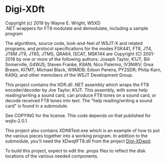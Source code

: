 # Digi-XDft
Copyright (c) 2019 by Wayne E. Wright, W5XD<br/>
.NET wrappers for FT8 modulate and demodulate, including a sample program

The algorithms, source code, look-and-feel of WSJT-X and related programs, and protocol specifications for the modes FSK441, FT8, JT4, JT6M JT9, JT65, JTMS, QRA64, ISCAT, MSK144 are Copyright (C) 2001-2018 by one or more of the following authors: Joseph Taylor, K1JT; Bill Somerville, G4WJS; Steven Franke, K9AN; Nico Palermo, IV3NWV; Grea Bream, KI7MT; Michael Black, W9MDB; Edson Pereira, PY2SDR; Philip Karn, KA9Q; and other memobers of the WSJT Development Group.

This project contains the XDft.dll .NET assembly which wraps the FT8 encoder/decoder by Joe Taylor, K1JT. This assembly,
with some help reading/writing a sound card, can produce FT8 tones on a sound card, or decode received FT8 tones into text.
The "help reading/writing a sound card" is found in a submodule.

See COPYING for the license. This code depends on that published for wsjtx-2.0.1.

This project also contains XDft8Test.exe which is an example of how to put the various pieces together into a working program.
In addition to the submodule, you'll need the XDwsjtFT8.dll from the project <a href='https://github.com/w5xd/Digi-XDwsjt'>Digi-XDwsjt</a>.

To build this project, expect to edit the .props files to reflect the disk locations of the various needed components.

